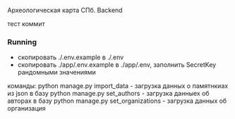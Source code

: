 Археологическая карта СПб. Backend 

тест коммит

### Running
* скопировать ./.env.example в ./.env
* скопировать ./app/.env.example в ./app/.env, заполнить SecretKey рандомными значениями

команды:
python manage.py import_data - загрузка данных о памятнкиах из json в базу
python manage.py set_authors - загрузка данныех об авторах в базу
python manage.py set_organizations - загрузка данных об организация



